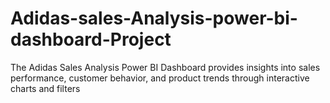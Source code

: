 # Adidas-sales-Analysis-power-bi-dashboard-Project
The Adidas Sales Analysis Power BI Dashboard provides insights into sales performance, customer behavior, and product trends through interactive charts and filters
